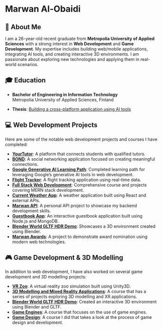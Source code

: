 # Marwan Al-Obaidi

## 👋 About Me
I am a 26-year-old recent graduate from **Metropolia University of Applied Sciences** with a strong interest in **Web Development** and **Game Development**. My expertise includes building web/mobile applications, integrating AI tools, and creating interactive 3D environments. I am passionate about exploring new technologies and applying them in real-world scenarios.

## 🎓 Education
- **Bachelor of Engineering in Information Technology**  
  Metropolia University of Applied Sciences, Finland  

- **Thesis**: [Building a cross-platform application using AI tools](https://www.theseus.fi/handle/10024/857058)

## 💻 Web Development Projects
Here are some of the notable web development projects and courses I have completed:

- **[YourTutor](https://www.linkedin.com/feed/update/urn:li:activity:7075422003951804417/)**: A platform that connects students with qualified tutors.
- **[BOND](https://www.linkedin.com/feed/update/urn:li:activity:7088478788405096448/)**: A social networking application focused on creating meaningful connections.
- **[Google Generative AI Learning Path](https://github.com/MarwanAl-Obaidi/Google-Generative-AI-Learning-Path)**: Completed learning path for leveraging Google’s generative AI tools in web development.
- **[Flight Tracker](https://github.com/MarwanAl-Obaidi/Flight-Tracker)**: A flight tracking application using real-time data.
- **[Full Stack Web Development](https://github.com/MarwanAl-Obaidi/Full-Stack-Web-Development)**: Comprehensive course and projects covering MERN stack development.
- **[Current Weather App](https://github.com/MarwanAl-Obaidi/Current-Weather-App)**: A weather application built using React and external APIs.
- **[Marwan API](https://github.com/MarwanAl-Obaidi/Marwan-API)**: A personal API project to showcase my backend development skills.
- **[Guestbook App](https://github.com/MarwanAl-Obaidi/Guestbook-App)**: An interactive guestbook application built using Node.js and MongoDB.
- **[Blender World GLTF HDR Demo](https://github.com/MarwanAl-Obaidi/Blender-World-GLTF-HDR-Demo)**: Showcases a 3D environment created using Blender.
- **[Marwan Awards](https://github.com/MarwanAl-Obaidi/Marwan-Awards)**: A project to demonstrate award nomination using modern web technologies.

## 🎮 Game Development & 3D Modelling
In addition to web development, I have also worked on several game development and 3D modelling projects:

- **[VR Zoo](https://github.com/DanielRadvanyi/VR-Zoo)**: A virtual reality zoo simulation built using Unity3D.
- **[3D Modelling and Mixed Reality Applications](https://github.com/MarwanAl-Obaidi/3D-Modelling-and-mixed-reality-applications)**: A course that has a series of projects exploring 3D modelling and XR applications.
- **[Blender World GLTF HDR Demo](https://github.com/MarwanAl-Obaidi/Blender-World-GLTF-HDR-Demo)**: Created an interactive 3D environment using Blender and GLTF.
- **[Game Engines](https://github.com/MarwanAl-Obaidi/Game-Engines)**: A course that focuses on the use of game engines.
- **[Game Design](https://github.com/MarwanAl-Obaidi/Game-Design)**: A course I did that takes a look at the process of game design and development.
